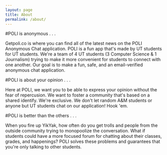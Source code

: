 ```yaml
---
layout: page
title: About
permalink: /about/
---
```

#POLI is anonymous . . .

Getpoli.co is where you can find all of the latest news on the POLI Anonymous Chat application. POLI is a fun app that's made by UT students for UT students.
We're a team of 4 UT students (3 Computer Science & 1 Journalism) trying to make it more convenient for students to connect with one another. Our goal is to make
a fun, safe, and an email-verified anonymous chat application. 

#POLI is about your opinion . . .

Here at POLI, we want you to be able to express your opinion without the fear of repercusion. We want to foster a community that's based on a shared identify.
We're exclusive. We don't let random A&M students or anyone but UT students chat on our application! Hook 'em. 

#POLI is better than the others . . .

When you fire up YikYak, how often do you get trolls and people from the outside community trying to monopoolize the conversation. What if students could have a more
focused forum for chatting about their classes, grades, and happenings? POLI solves these problems and guarantees that you're only talking to other students.